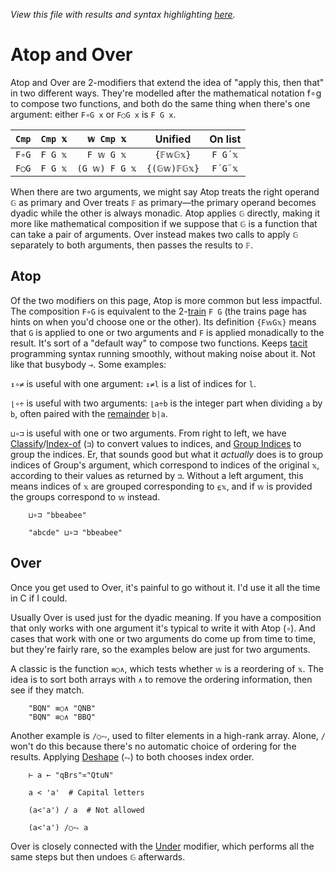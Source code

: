 *View this file with results and syntax highlighting [here](https://saltytine.github.io/BQN/doc/compose.html).*

# Atop and Over

<!--GEN combinator.bqn
DrawComp ≍"∘○"
-->

Atop and Over are 2-modifiers that extend the idea of "apply this, then that" in two different ways. They're modelled after the mathematical notation f∘g to compose two functions, and both do the same thing when there's one argument: either `F∘G x` or `F○G x` is `F G x`.

| `Cmp` | `Cmp 𝕩` | `𝕨 Cmp 𝕩`      | Unified     | On list
|-------|---------|:--------------:|:-----------:|:-------:
| `F∘G` | `F G 𝕩` | `F 𝕨 G 𝕩`      | `{𝔽𝕨𝔾𝕩}`    | `F G´𝕩`
| `F○G` | `F G 𝕩` | `(G 𝕨) F G 𝕩`  | `{(𝔾𝕨)𝔽𝔾𝕩}` | `F´G¨𝕩`

When there are two arguments, we might say Atop treats the right operand `𝔾` as primary and Over treats `𝔽` as primary—the primary operand becomes dyadic while the other is always monadic. Atop applies `𝔾` directly, making it more like mathematical composition if we suppose that `𝔾` is a function that can take a pair of arguments. Over instead makes two calls to apply `𝔾` separately to both arguments, then passes the results to `𝔽`.

## Atop

Of the two modifiers on this page, Atop is more common but less impactful. The composition `F∘G` is equivalent to the 2-[train](train.md) `F G` (the trains page has hints on when you'd choose one or the other). Its definition `{F𝕨G𝕩}` means that `G` is applied to one or two arguments and `F` is applied monadically to the result. It's sort of a "default way" to compose two functions. Keeps [tacit](tacit.md) programming syntax running smoothly, without making noise about it. Not like that busybody `⊸`. Some examples:

`↕∘≠` is useful with one argument: `↕≠l` is a list of indices for `l`.

`⌊∘÷` is useful with two arguments: `⌊a÷b` is the integer part when dividing `a` by `b`, often paired with the [remainder](arithmetic.md#additional-arithmetic) `b|a`.

`⊔∘⊐` is useful with one or two arguments. From right to left, we have [Classify](selfcmp.md#classify)/[Index-of](search.md#index-of) (`⊐`) to convert values to indices, and [Group Indices](group.md) to group the indices. Er, that sounds good but what it *actually* does is to group indices of Group's argument, which correspond to indices of the original `𝕩`, according to their values as returned by `⊐`. Without a left argument, this means indices of `𝕩` are grouped corresponding to `⍷𝕩`, and if `𝕨` is provided the groups correspond to `𝕨` instead.

        ⊔∘⊐ "bbeabee"

        "abcde" ⊔∘⊐ "bbeabee"

## Over

Once you get used to Over, it's painful to go without it. I'd use it all the time in C if I could.

Usually Over is used just for the dyadic meaning. If you have a composition that only works with one argument it's typical to write it with Atop (`∘`). And cases that work with one or two arguments do come up from time to time, but they're fairly rare, so the examples below are just for two arguments.

A classic is the function `≡○∧`, which tests whether `𝕨` is a reordering of `𝕩`. The idea is to sort both arrays with `∧` to remove the ordering information, then see if they match.

        "BQN" ≡○∧ "QNB"
        "BQN" ≡○∧ "BBQ"

Another example is `/○⥊`, used to filter elements in a high-rank array. Alone, `/` won't do this because there's no automatic choice of ordering for the results. Applying [Deshape](reshape.md) (`⥊`) to both chooses index order.

        ⊢ a ← "qBrs"≍"QtuN"

        a < 'a'  # Capital letters

        (a<'a') / a  # Not allowed

        (a<'a') /○⥊ a

Over is closely connected with the [Under](under.md) modifier, which performs all the same steps but then undoes `𝔾` afterwards.
